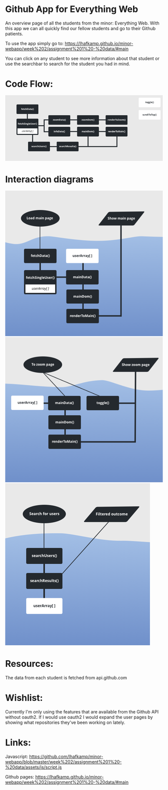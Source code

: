 # Github App for Everything Web
An overview page of all the students from the minor: Everything Web. With this app we can all quickly find our fellow students and go to their Github patients.

To use the app simply go to:
https://lhafkamp.github.io/minor-webapp/week%202/assignment%201%20-%20data/#main

You can click on any student to see more information about that student or use the searchbar to search for the student you had in mind.

# Code Flow:
<img src="week 2/assignment 1 - data/assets/images/diagram.png"></img>

# Interaction diagrams
<img src="week 2/assignment 1 - data/assets/images/main.png"></img>
<img src="week 2/assignment 1 - data/assets/images/zoom.png"></img>
<img src="week 2/assignment 1 - data/assets/images/searchfunction.png"></img>

# Resources:
The data from each student is fetched from api.github.com

# Wishlist:
Currently I'm only using the features that are available from the Github API without oauth2. If I would use oauth2 I would expand the user pages by showing what repositories they've been working on lately.

# Links:
Javascript:
https://github.com/lhafkamp/minor-webapp/blob/master/week%202/assignment%201%20-%20data/assets/js/script.js

Github pages:
https://lhafkamp.github.io/minor-webapp/week%202/assignment%201%20-%20data/#main